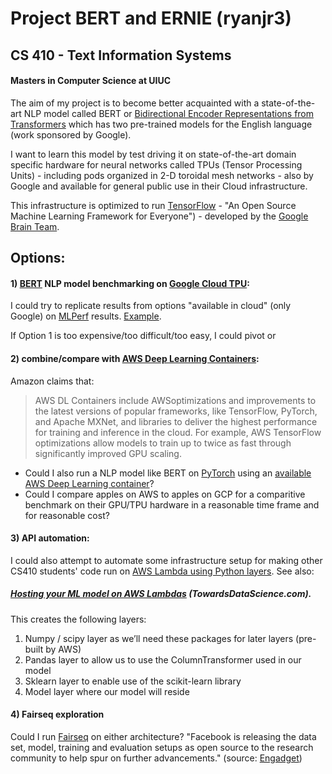# Project BERT and ERNIE (ryanjr3)
## CS 410 - Text Information Systems
#### Masters in Computer Science at UIUC

The aim of my project is to become better acquainted with a state-of-the-art NLP model called BERT or [Bidirectional Encoder Representations from Transformers](https://en.wikipedia.org/wiki/BERT_(language_model)) which has two pre-trained models for the English language (work sponsored by Google).

I want to learn this model by test driving it on state-of-the-art domain specific hardware for neural networks called TPUs (Tensor Processing Units) - including pods organized in 2-D toroidal mesh networks - also by Google and available for general public use in their Cloud infrastructure.

This infrastructure is optimized to run [TensorFlow](https://github.com/tensorflow/tensorflow) - "An Open Source Machine Learning Framework for Everyone") - developed by the [Google Brain Team](https://en.wikipedia.org/wiki/Google_Brain#Google_Translate).

## Options:
#### 1) [BERT](https://github.com/google-research/bert/) NLP model benchmarking on [Google Cloud TPU](https://cloud.google.com/tpu):

I could try to replicate results from options "available in cloud" (only Google) on [MLPerf](https://mlperf.org/training-results-0-6/) results. [Example](https://github.com/mlperf/training_results_v0.6/blob/master/Google/systems/tpu-v3-2048.json).

If Option 1 is too expensive/too difficult/too easy, I could pivot or 

#### 2) combine/compare with [AWS Deep Learning Containers](https://aws.amazon.com/machine-learning/containers/):

Amazon claims that:

> AWS DL Containers include AWSoptimizations and improvements to the latest versions of popular frameworks, like TensorFlow, PyTorch, and Apache MXNet, and libraries to deliver the highest performance for training and inference in the cloud. For example, AWS TensorFlow optimizations allow models to train up to twice as fast through significantly improved GPU scaling.

- Could I also run a NLP model like BERT on [PyTorch](https://github.com/pytorch/pytorch) using an [available AWS Deep Learning container](https://github.com/aws/deep-learning-containers/blob/master/available_images.md)?
- Could I compare apples on AWS to apples on GCP for a comparitive benchmark on their GPU/TPU hardware in a reasonable time frame and for reasonable cost?

#### 3) API automation:
I could also attempt to automate some infrastructure setup for making other CS410 students' code run on [AWS Lambda using Python layers](https://towardsdatascience.com/introduction-to-amazon-lambda-layers-and-boto3-using-python3-39bd390add17). See also:

##### [Hosting your ML model on AWS Lambdas](https://towardsdatascience.com/hosting-your-ml-model-on-aws-lambdas-api-gateway-part-1-9052e6b63b25) (TowardsDataScience.com).

 This creates the following layers:

1. Numpy / scipy layer as we’ll need these packages for later layers (pre-built by AWS)
2. Pandas layer to allow us to use the ColumnTransformer used in our model
3. Sklearn layer to enable use of the scikit-learn library
4. Model layer where our model will reside


#### 4) Fairseq exploration

Could I run [Fairseq](https://github.com/pytorch/fairseq) on either architecture? "Facebook is releasing the data set, model, training and evaluation setups as open source to the research community to help spur on further advancements." (source: [Engadget](https://www.engadget.com/facebooks-ai-can-translate-languages-directly-into-one-another-150029679.html))
